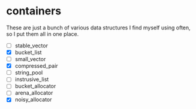 # containers

These are just a bunch of various data structures I find myself using often, so I put them all in one place.

- [ ] stable_vector
- [X] bucket_list
- [ ] small_vector
- [X] compressed_pair
- [ ] string_pool
- [ ] instrusive_list
- [ ] bucket_allocator
- [ ] arena_allocator
- [X] noisy_allocator